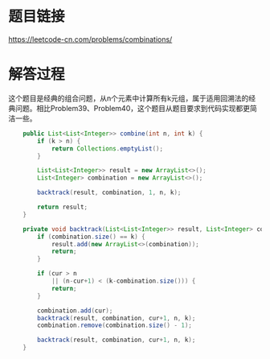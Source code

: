 # 题目链接
https://leetcode-cn.com/problems/combinations/

# 解答过程
这个题目是经典的组合问题，从n个元素中计算所有k元组，属于适用回溯法的经典问题。相比Problem39、Problem40，这个题目从题目要求到代码实现都更简洁一些。

```java
	public List<List<Integer>> combine(int n, int k) {
		if (k > n) {
			return Collections.emptyList();
		}

		List<List<Integer>> result = new ArrayList<>();
		List<Integer> combination = new ArrayList<>();

		backtrack(result, combination, 1, n, k);

		return result;
	}

	private void backtrack(List<List<Integer>> result, List<Integer> combination, int cur, int n, int k) {
		if (combination.size() == k) {
			result.add(new ArrayList<>(combination));
			return;
		}

		if (cur > n
			|| (n-cur+1) < (k-combination.size())) {
			return;
		}

		combination.add(cur);
		backtrack(result, combination, cur+1, n, k);
		combination.remove(combination.size() - 1);

		backtrack(result, combination, cur+1, n, k);
	}
```